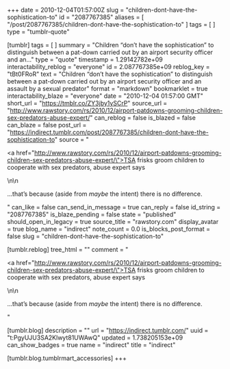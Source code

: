 +++
date = 2010-12-04T01:57:00Z
slug = "children-dont-have-the-sophistication-to"
id = "2087767385"
aliases = [ "/post/2087767385/children-dont-have-the-sophistication-to" ]
tags = [ ]
type = "tumblr-quote"

[tumblr]
tags = [ ]
summary = "Children “don’t have the sophistication” to distinguish between a pat-down carried out by an airport security officer and an..."
type = "quote"
timestamp = 1.29142782e+09
interactability_reblog = "everyone"
id = 2.087767385e+09
reblog_key = "tBt0FRoR"
text = "Children &ldquo;don&rsquo;t have the sophistication&rdquo; to distinguish between a pat-down carried out by an airport security officer and an assault by a sexual predator"
format = "markdown"
bookmarklet = true
interactability_blaze = "everyone"
date = "2010-12-04 01:57:00 GMT"
short_url = "https://tmblr.co/ZY3jby1ySCrP"
source_url = "http://www.rawstory.com/rs/2010/12/airport-patdowns-grooming-children-sex-predators-abuse-expert/"
can_reblog = false
is_blazed = false
can_blaze = false
post_url = "https://indirect.tumblr.com/post/2087767385/children-dont-have-the-sophistication-to"
source = "<p><a href=\"http://www.rawstory.com/rs/2010/12/airport-patdowns-grooming-children-sex-predators-abuse-expert/\">TSA frisks groom children to cooperate with sex predators, abuse expert says</a></p>\n\n<p>…that&rsquo;s because (aside from <em>maybe</em> the intent) there is no difference.</p>"
can_like = false
can_send_in_message = true
can_reply = false
id_string = "2087767385"
is_blaze_pending = false
state = "published"
should_open_in_legacy = true
source_title = "rawstory.com"
display_avatar = true
blog_name = "indirect"
note_count = 0.0
is_blocks_post_format = false
slug = "children-dont-have-the-sophistication-to"

[tumblr.reblog]
tree_html = ""
comment = "<p><a href=\"http://www.rawstory.com/rs/2010/12/airport-patdowns-grooming-children-sex-predators-abuse-expert/\">TSA frisks groom children to cooperate with sex predators, abuse expert says</a></p>\n\n<p>…that’s because (aside from <em>maybe</em> the intent) there is no difference.</p>"

[tumblr.blog]
description = ""
url = "https://indirect.tumblr.com/"
uuid = "t:PgyUJU3SA2Klwyt81UWAwQ"
updated = 1.738205153e+09
can_show_badges = true
name = "indirect"
title = "indirect"

[tumblr.blog.tumblrmart_accessories]
+++
